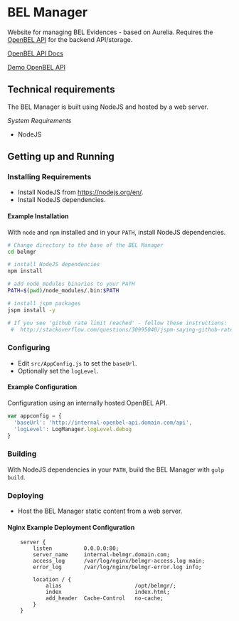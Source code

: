 # BEL Manager

Website for managing BEL Evidences - based on Aurelia.  Requires the [OpenBEL API][OpenBEL API] for the backend API/storage.

[OpenBEL API Docs][OpenBEL API Docs]

[Demo OpenBEL API][Demo OpenBEL API]

## Technical requirements

The BEL Manager is built using NodeJS and hosted by a web server.

*System Requirements*

- NodeJS

## Getting up and Running

### Installing Requirements

- Install NodeJS from https://nodejs.org/en/.
- Install NodeJS dependencies.

#### Example Installation

With ``node`` and ``npm`` installed and in your ``PATH``, install NodeJS
dependencies.

```bash
# Change directory to the base of the BEL Manager
cd belmgr

# install NodeJS dependencies
npm install

# add node_modules binaries to your PATH
PATH=$(pwd)/node_modules/.bin:$PATH

# install jspm packages
jspm install -y

# If you see 'github rate limit reached' - follow these instructions: 
 #  http://stackoverflow.com/questions/30995040/jspm-saying-github-rate-limit-reached-how-to-fix
```

### Configuring

- Edit ``src/AppConfig.js`` to set the ``baseUrl``.
- Optionally set the ``logLevel``.

#### Example Configuration

Configuration using an internally hosted OpenBEL API.

```javascript
var appconfig = {
  'baseUrl': 'http://internal-openbel-api.domain.com/api',
  'logLevel': LogManager.logLevel.debug
}
```

### Building

With NodeJS dependencies in your ``PATH``, build the BEL Manager with
``gulp build``.

### Deploying

- Host the BEL Manager static content from a web server.

#### Nginx Example Deployment Configuration

```
    server {
        listen          0.0.0.0:80;
        server_name     internal-belmgr.domain.com;
        access_log      /var/log/nginx/belmgr-access.log main;
        error_log       /var/log/nginx/belmgr-error.log info;

        location / { 
            alias                       /opt/belmgr/;
            index                       index.html;
            add_header  Cache-Control   no-cache;
        }   
    }   
```

[OpenBEL API]:      https://github.com/OpenBEL/openbel-api
[OpenBEL API Docs]: http://next.belframework.org/
[Demo OpenBEL API]: http://next.belframework.org/api

